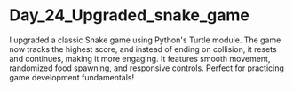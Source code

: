 # Day_24_Upgraded_snake_game
I upgraded a classic Snake game using Python's Turtle module. The game now tracks the highest score, and instead of ending on collision, it resets and continues, making it more engaging. It features smooth movement, randomized food spawning, and responsive controls. Perfect for practicing game development fundamentals!

